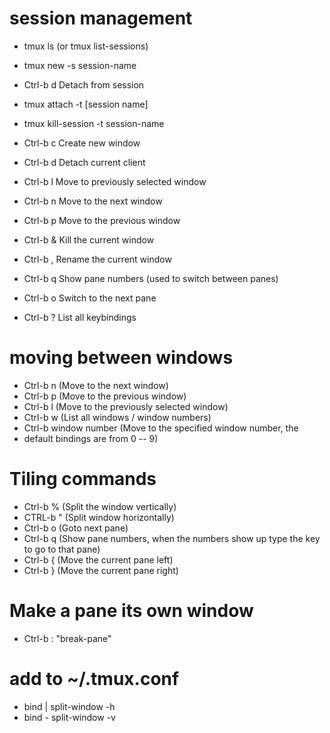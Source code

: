 # session management
 - tmux ls (or tmux list-sessions)
 - tmux new -s session-name
 - Ctrl-b d Detach from session
 - tmux attach -t [session name]
 - tmux kill-session -t session-name

-  Ctrl-b c Create new window
-  Ctrl-b d Detach current client
-  Ctrl-b l Move to previously selected window
-  Ctrl-b n Move to the next window
-  Ctrl-b p Move to the previous window
-  Ctrl-b & Kill the current window
-  Ctrl-b , Rename the current window
-  Ctrl-b q Show pane numbers (used to switch between panes)
-  Ctrl-b o Switch to the next pane
-  Ctrl-b ? List all keybindings

# moving between windows
 - Ctrl-b n (Move to the next window)
 - Ctrl-b p (Move to the previous window)
 - Ctrl-b l (Move to the previously selected window)
 - Ctrl-b w (List all windows / window numbers)
 - Ctrl-b window number (Move to the specified window number, the
 - default bindings are from 0 -- 9)

# Tiling commands
-  Ctrl-b % (Split the window vertically)
-  CTRL-b " (Split window horizontally)
-  Ctrl-b o (Goto next pane)
-  Ctrl-b q (Show pane numbers, when the numbers show up type the key to go to that pane)
- Ctrl-b { (Move the current pane left)
-  Ctrl-b } (Move the current pane right)

# Make a pane its own window
-  Ctrl-b : "break-pane"

# add to ~/.tmux.conf
-  bind | split-window -h
-  bind - split-window -v
